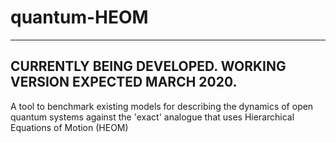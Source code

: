 # quantum-HEOM
---
CURRENTLY BEING DEVELOPED. WORKING VERSION EXPECTED MARCH 2020.
---
A tool to benchmark existing models for describing the dynamics of open quantum systems against the 'exact' analogue that uses Hierarchical Equations of Motion (HEOM)
